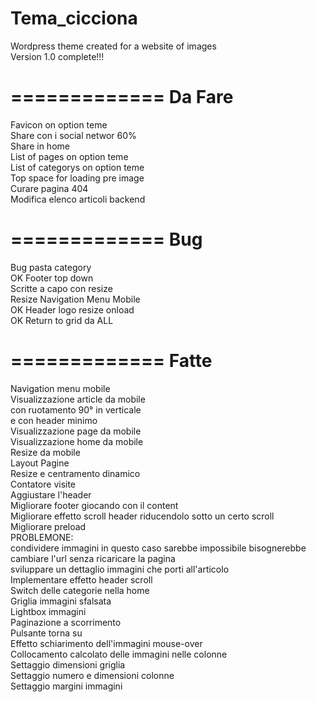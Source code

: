 Tema_cicciona
=============
Wordpress theme created for a website of images<br/>
Version 1.0 complete!!!

=============
Da Fare
=============

Favicon on option teme<br/>
Share con i social networ 60%<br/>
Share in home<br/>
List of pages on option teme<br/>
List of categorys on option teme<br/>
Top space for loading pre image<br/>
Curare pagina 404<br/>
Modifica elenco articoli backend<br/>

=============
Bug
=============

Bug pasta category<br/>
OK Footer top down<br/>
Scritte a capo con resize<br/>
Resize Navigation Menu Mobile<br/>
OK Header logo resize onload<br/>
OK Return to grid da ALL<br/>

=============
Fatte
=============
Navigation menu mobile<br/>
Visualizzazione article da mobile<br/>
  con ruotamento 90° in verticale<br/>
  e con header minimo<br/>
Visualizzazione page da mobile<br/>
Visualizzazione home da mobile<br/>
Resize da mobile<br/>
Layout Pagine<br/>
Resize e centramento dinamico<br/>
Contatore visite<br/>
Aggiustare l'header<br/>
Migliorare footer giocando con il content<br/>
Migliorare effetto scroll header riducendolo sotto un certo scroll<br/>
Migliorare preload<br/>
PROBLEMONE:<br/>
  condividere immagini in questo caso sarebbe impossibile
    bisognerebbe cambiare l'url senza ricaricare la pagina<br/>
    sviluppare un dettaglio immagini che porti all'articolo<br/>
Implementare effetto header scroll<br/>
Switch delle categorie nella home<br/>
Griglia immagini sfalsata<br/>
Lightbox immagini<br/>
Paginazione a scorrimento<br/>
Pulsante torna su<br/>
Effetto schiarimento dell'immagini mouse-over<br/>
Collocamento calcolato delle immagini nelle colonne<br/>
Settaggio dimensioni griglia<br/>
Settaggio numero e dimensioni colonne<br/>
Settaggio margini immagini<br/>
